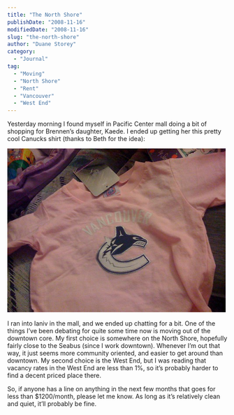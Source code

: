 ```yaml
---
title: "The North Shore"
publishDate: "2008-11-16"
modifiedDate: "2008-11-16"
slug: "the-north-shore"
author: "Duane Storey"
category:
  - "Journal"
tag:
  - "Moving"
  - "North Shore"
  - "Rent"
  - "Vancouver"
  - "West End"
---
```


Yesterday morning I found myself in Pacific Center mall doing a bit of shopping for Brennen’s daughter, Kaede. I ended up getting her this pretty cool Canucks shirt (thanks to Beth for the idea):

![Canucks Shirt](_images/the-north-shore-1.jpg)

I ran into Ianiv in the mall, and we ended up chatting for a bit. One of the things I’ve been debating for quite some time now is moving out of the downtown core. My first choice is somewhere on the North Shore, hopefully fairly close to the Seabus (since I work downtown). Whenever I’m out that way, it just seems more community oriented, and easier to get around than downtown. My second choice is the West End, but I was reading that vacancy rates in the West End are less than 1%, so it’s probably harder to find a decent priced place there.

So, if anyone has a line on anything in the next few months that goes for less than $1200/month, please let me know. As long as it’s relatively clean and quiet, it’ll probably be fine.